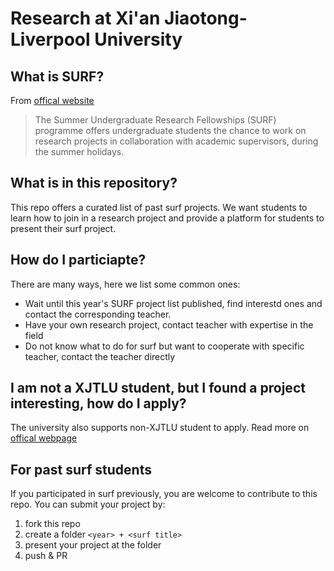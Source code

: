 # Research at Xi'an Jiaotong-Liverpool University

## What is SURF?

From [offical website](http://www.xjtlu.edu.cn/en/research/summer-undergraduate-research-fellowships)

> The Summer Undergraduate Research Fellowships (SURF) programme offers undergraduate students the chance to work on research projects in collaboration with academic supervisors, during the summer holidays.

## What is in this repository?

This repo offers a curated list of past surf projects. We want students to learn how to join in a research project and provide a platform for students to present their surf project. 

## How do I particiapte?

There are many ways, here we list some common ones:

* Wait until this year's SURF project list published, find interestd ones and contact the corresponding teacher.
* Have your own research project, contact teacher with expertise in the field
* Do not know what to do for surf but want to cooperate with specific teacher, contact the teacher directly

## I am not a XJTLU student, but I found a project interesting, how do I apply?

The university also supports non-XJTLU student to apply. Read more on [offical webpage](http://www.xjtlu.edu.cn/en/research/summer-undergraduate-research-fellowships)

## For past surf students 

If you participated in surf previously, you are welcome to contribute to this repo. You can submit your project by:

1. fork this repo
2. create a folder `<year> + <surf title>`
3. present your project at the folder
4. push & PR
